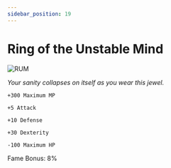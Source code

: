 ```yaml
---
sidebar_position: 19
---
```


# Ring of the Unstable Mind

![RUM](https://vwiki.valorserver.com/api/item/picture/ring%20of%20the%20unstable%20mind)

<i>Your sanity collapses on itself as you wear this jewel.</i>

    +300 Maximum MP
    
    +5 Attack
    
    +10 Defense
    
    +30 Dexterity
    
    -100 Maximum HP
    
Fame Bonus: 8%
